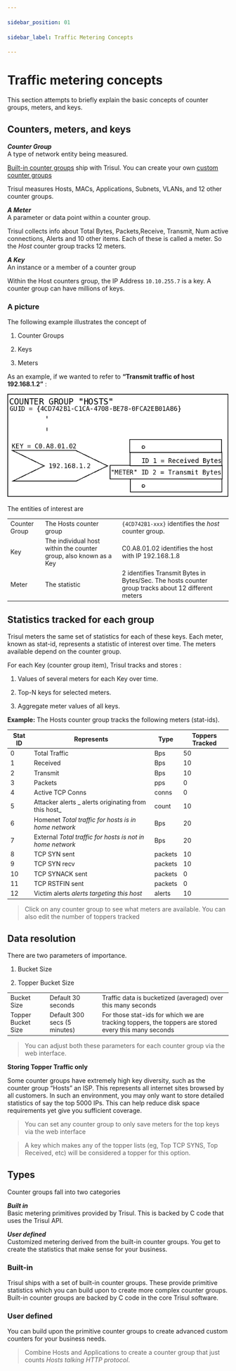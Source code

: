 ```yaml
---

sidebar_position: 01

sidebar_label: Traffic Metering Concepts

---
```


# Traffic metering concepts

This section attempts to briefly explain the basic concepts of counter
groups, meters, and keys.

## Counters, meters, and keys

***Counter Group***  
A type of network entity being measured.

[Built-in counter groups](/docs/ug/cg/intro#types) ship with Trisul. You can create your own [custom counter groups](custom)

Trisul measures Hosts, MACs, Applications, Subnets, VLANs, and 12 other
counter groups.

***A Meter***  
A parameter or data point within a counter group.

Trisul collects info about Total Bytes, Packets,Receive, Transmit, Num
active connections, Alerts and 10 other items. Each of these is called a
meter. So the *Host* counter group tracks 12 meters.

***A Key***  
An instance or a member of a counter group

Within the Host counters group, the IP Address `10.10.255.7` is a key. A
counter group can have millions of keys.

### A picture

The following example illustrates the concept of  

1. Counter Groups  

2. Keys  

3. Meters

As an example, if we wanted to refer to **“Transmit traffic of host
192.168.1.2”** :

![](images/meters.png)

The entities of interest are

|               |                                                                   |                                                                                                    |
| ------------- | ----------------------------------------------------------------- | -------------------------------------------------------------------------------------------------- |
| Counter Group | The Hosts counter group                                           | `{4CD742B1-xxx}` identifies the *host* counter group.                                              |
| Key           | The individual host within the counter group, also known as a Key | C0.A8.01.02 identifies the host with IP 192.168.1.8                                                |
| Meter         | The statistic                                                     | 2 identifies Transmit Bytes in Bytes/Sec. The hosts counter group tracks about 12 different meters |

## Statistics tracked for each group

Trisul meters the same set of statistics for each of these keys. Each
meter, known as stat-id, represents a statistic of interest over time.
The meters available depend on the counter group.

For each Key (counter group item), Trisul tracks and stores :  

1. Values of several meters for each Key over time.  

2. Top-N keys for selected meters.  

3. Aggregate meter values of all keys.

**Example:** The Hosts counter group tracks the following meters
(stat-ids).

| Stat ID | Represents                                                | Type    | Toppers Tracked |
| ------- | --------------------------------------------------------- | ------- | --------------- |
| 0       | Total Traffic                                             | Bps     | 50              |
| 1       | Received                                                  | Bps     | 10              |
| 2       | Transmit                                                  | Bps     | 10              |
| 3       | Packets                                                   | pps     | 0               |
| 4       | Active TCP Conns                                          | conns   | 0               |
| 5       | Attacker alerts \_ alerts originating from this host\_    | count   | 10              |
| 6       | Homenet *Total traffic for hosts is in home network*      | Bps     | 20              |
| 7       | External *Total traffic for hosts is not in home network* | Bps     | 20              |
| 8       | TCP SYN sent                                              | packets | 10              |
| 9       | TCP SYN recv                                              | packets | 10              |
| 10      | TCP SYNACK sent                                           | packets | 0               |
| 11      | TCP RSTFIN sent                                           | packets | 0               |
| 12      | Victim alerts *alerts targeting this host*                | alerts  | 10              |

> Click on any counter group to see what meters are available. You can
> also edit the number of toppers tracked

## Data resolution

There are two parameters of importance.  

1. Bucket Size  

2. Topper Bucket Size

|                    |                              |                                                                                                      |
| ------------------ | ---------------------------- | ---------------------------------------------------------------------------------------------------- |
| Bucket Size        | Default 30 seconds           | Traffic data is bucketized (averaged) over this many seconds                                         |
| Topper Bucket Size | Default 300 secs (5 minutes) | For those stat-ids for which we are tracking toppers, the toppers are stored every this many seconds |

> You can adjust both these parameters for each counter group via the web interface.

**Storing Topper Traffic only**

Some counter groups have extremely high key diversity, such as the
counter group “Hosts” an ISP. This represents all internet sites browsed
by all customers. In such an environment, you may only want to store
detailed statistics of say the top 5000 IPs. This can help reduce disk
space requirements yet give you sufficient coverage.

> You can set any counter group to only save meters for the top keys via
> the web interface

> A key which makes any of the topper lists (eg, Top TCP SYNS, Top
> Received, etc) will be considered a topper for this option.

## Types

Counter groups fall into two categories

***Built in***  
Basic metering primitives provided by Trisul. This is backed by C code
that uses the Trisul API.

<!-- -->

***User defined***  
Customized metering derived from the built-in counter groups. You get to
create the statistics that make sense for your business.

### Built-in

Trisul ships with a set of built-in counter groups. These provide
primitive statistics which you can build upon to create more complex
counter groups. Built-in counter groups are backed by C code in the core
Trisul software.

### User defined

You can build upon the primitive counter groups to create advanced
custom counters for your business needs. 

> Combine Hosts and Applications to create a counter group that just
> counts *Hosts talking HTTP protocol*.
